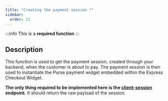 ```yaml
---
title: "Creating the payment session *"
sidebar:
  order: 11
---
```


:::info
This is a **required function**
:::

## Description

This function is used to get the payment session, created through your backend, when the customer is about to pay.
The payment session is then used to instantiate the Purse payment widget embedded within the Express Checkout Widget.

**The only thing required to be implemented here is the [client-session](https://docs.purse.tech/docs/api/api-v2/API/clientSession) endpoint**.
It should return the raw payload of the session.
